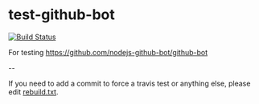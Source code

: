 # test-github-bot

[![Build Status](https://travis-ci.org/TestOrgPleaseIgnore/test-github-bot.svg?branch=master)](https://travis-ci.org/TestOrgPleaseIgnore/test-github-bot)

For testing https://github.com/nodejs-github-bot/github-bot

--

If you need to add a commit to force a travis test or anything else, please edit [rebuild.txt](rebuild.txt).
